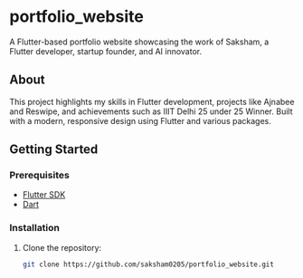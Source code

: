 # portfolio_website

A Flutter-based portfolio website showcasing the work of Saksham, a Flutter developer, startup founder, and AI innovator.

## About
This project highlights my skills in Flutter development, projects like Ajnabee and Reswipe, and achievements such as IIIT Delhi 25 under 25 Winner. Built with a modern, responsive design using Flutter and various packages.

## Getting Started

### Prerequisites
- [Flutter SDK](https://flutter.dev/docs/get-started/install)
- [Dart](https://dart.dev/get-dart)

### Installation
1. Clone the repository:
   ```bash
   git clone https://github.com/saksham0205/portfolio_website.git